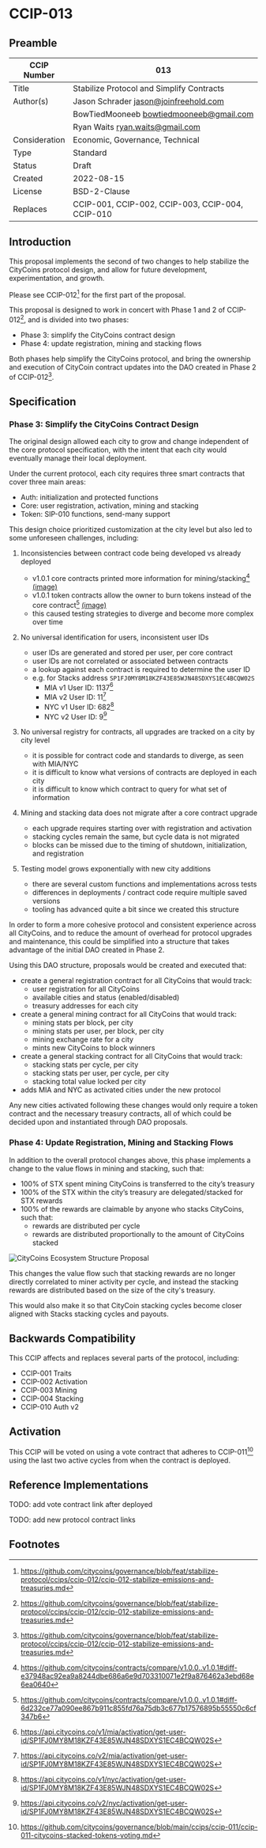 # CCIP-013

## Preamble

| CCIP Number   | 013                                              |
| ------------- | ------------------------------------------------ |
| Title         | Stabilize Protocol and Simplify Contracts        |
| Author(s)     | Jason Schrader jason@joinfreehold.com            |
|               | BowTiedMooneeb bowtiedmooneeb@gmail.com          |
|               | Ryan Waits ryan.waits@gmail.com                  |
| Consideration | Economic, Governance, Technical                  |
| Type          | Standard                                         |
| Status        | Draft                                            |
| Created       | 2022-08-15                                       |
| License       | BSD-2-Clause                                     |
| Replaces      | CCIP-001, CCIP-002, CCIP-003, CCIP-004, CCIP-010 |

## Introduction

This proposal implements the second of two changes to help stabilize the CityCoins protocol design, and allow for future development, experimentation, and growth.

Please see CCIP-012[^1] for the first part of the proposal.

This proposal is designed to work in concert with Phase 1 and 2 of CCIP-012[^1], and is divided into two phases:

- Phase 3: simplify the CityCoins contract design
- Phase 4: update registration, mining and stacking flows

Both phases help simplify the CityCoins protocol, and bring the ownership and execution of CityCoin contract updates into the DAO created in Phase 2 of CCIP-012[^1].

## Specification

### Phase 3: Simplify the CityCoins Contract Design

The original design allowed each city to grow and change independent of the core protocol specification, with the intent that each city would eventually manage their local deployment.

Under the current protocol, each city requires three smart contracts that cover three main areas:

- Auth: initialization and protected functions
- Core: user registration, activation, mining and stacking
- Token: SIP-010 functions, send-many support

This design choice prioritized customization at the city level but also led to some unforeseen challenges, including:

1. Inconsistencies between contract code being developed vs already deployed

   - v1.0.1 core contracts printed more information for mining/stacking[^2] [(image)](citycoins-version-differences-in-mine-many-function.png)
   - v1.0.1 token contracts allow the owner to burn tokens instead of the core contract[^3] [(image)](citycoins-version-differences-in-token-burn-function.png)
   - this caused testing strategies to diverge and become more complex over time

2. No universal identification for users, inconsistent user IDs

   - user IDs are generated and stored per user, per core contract
   - user IDs are not correlated or associated between contracts
   - a lookup against each contract is required to determine the user ID
   - e.g. for Stacks address `SP1FJ0MY8M18KZF43E85WJN48SDXYS1EC4BCQW02S`
     - MIA v1 User ID: 1137[^4]
     - MIA v2 User ID: 11[^5]
     - NYC v1 User ID: 682[^6]
     - NYC v2 User ID: 9[^7]

3. No universal registry for contracts, all upgrades are tracked on a city by city level

   - it is possible for contract code and standards to diverge, as seen with MIA/NYC
   - it is difficult to know what versions of contracts are deployed in each city
   - it is difficult to know which contract to query for what set of information

4. Mining and stacking data does not migrate after a core contract upgrade

   - each upgrade requires starting over with registration and activation
   - stacking cycles remain the same, but cycle data is not migrated
   - blocks can be missed due to the timing of shutdown, initialization, and registration

5. Testing model grows exponentially with new city additions

   - there are several custom functions and implementations across tests
   - differences in deployments / contract code require multiple saved versions
   - tooling has advanced quite a bit since we created this structure

In order to form a more cohesive protocol and consistent experience across all CityCoins, and to reduce the amount of overhead for protocol upgrades and maintenance, this could be simplified into a structure that takes advantage of the initial DAO created in Phase 2.

Using this DAO structure, proposals would be created and executed that:

- create a general registration contract for all CityCoins that would track:
  - user registration for all CityCoins
  - available cities and status (enabled/disabled)
  - treasury addresses for each city
- create a general mining contract for all CityCoins that would track:
  - mining stats per block, per city
  - mining stats per user, per block, per city
  - mining exchange rate for a city
  - mints new CityCoins to block winners
- create a general stacking contract for all CityCoins that would track:
  - stacking stats per cycle, per city
  - stacking stats per user, per cycle, per city
  - stacking total value locked per city
- adds MIA and NYC as activated cities under the new protocol

Any new cities activated following these changes would only require a token contract and the necessary treasury contracts, all of which could be decided upon and instantiated through DAO proposals.

### Phase 4: Update Registration, Mining and Stacking Flows

In addition to the overall protocol changes above, this phase implements a change to the value flows in mining and stacking, such that:

- 100% of STX spent mining CityCoins is transferred to the city’s treasury
- 100% of the STX within the city’s treasury are delegated/stacked for STX rewards
- 100% of the rewards are claimable by anyone who stacks CityCoins, such that:
  - rewards are distributed per cycle
  - rewards are distributed proportionally to the amount of CityCoins stacked

![CityCoins Ecosystem Structure Proposal](citycoins-ecosystem-structure-proposal-v2.png)

This changes the value flow such that stacking rewards are no longer directly correlated to miner activity per cycle, and instead the stacking rewards are distributed based on the size of the city's treasury.

This would also make it so that CityCoin stacking cycles become closer aligned with Stacks stacking cycles and payouts.

## Backwards Compatibility

This CCIP affects and replaces several parts of the protocol, including:

- CCIP-001 Traits
- CCIP-002 Activation
- CCIP-003 Mining
- CCIP-004 Stacking
- CCIP-010 Auth v2

## Activation

This CCIP will be voted on using a vote contract that adheres to CCIP-011[^8] using the last two active cycles from when the contract is deployed.

## Reference Implementations

TODO: add vote contract link after deployed

TODO: add new protocol contract links

## Footnotes

[^1]: https://github.com/citycoins/governance/blob/feat/stabilize-protocol/ccips/ccip-012/ccip-012-stabilize-emissions-and-treasuries.md
[^2]: https://github.com/citycoins/contracts/compare/v1.0.0..v1.0.1#diff-e37948ac92ea9a8244dbe686a6e9d703310071e2f9a876462a3ebd68e6ea0640
[^3]: https://github.com/citycoins/contracts/compare/v1.0.0..v1.0.1#diff-6d232ce77a090ee867b911c855fd76a75db3c677b17576895b55550c6cf347b6
[^4]: https://api.citycoins.co/v1/mia/activation/get-user-id/SP1FJ0MY8M18KZF43E85WJN48SDXYS1EC4BCQW02S
[^5]: https://api.citycoins.co/v2/mia/activation/get-user-id/SP1FJ0MY8M18KZF43E85WJN48SDXYS1EC4BCQW02S
[^6]: https://api.citycoins.co/v1/nyc/activation/get-user-id/SP1FJ0MY8M18KZF43E85WJN48SDXYS1EC4BCQW02S
[^7]: https://api.citycoins.co/v2/nyc/activation/get-user-id/SP1FJ0MY8M18KZF43E85WJN48SDXYS1EC4BCQW02S
[^8]: https://github.com/citycoins/governance/blob/main/ccips/ccip-011/ccip-011-citycoins-stacked-tokens-voting.md
